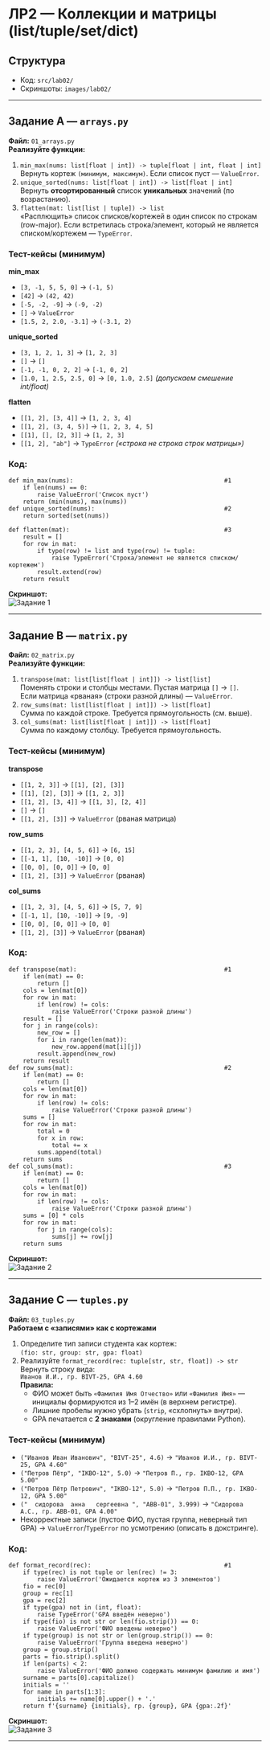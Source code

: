 # ЛР2 — Коллекции и матрицы (list/tuple/set/dict)

## Структура
- Код: `src/lab02/`
- Скриншоты: `images/lab02/`

---

## Задание A — `arrays.py`
**Файл:** `01_arrays.py`  
**Реализуйте функции:** 
1. `min_max(nums: list[float | int]) -> tuple[float | int, float | int]`  
   Вернуть кортеж `(минимум, максимум)`. Если список пуст — `ValueError`.
2. `unique_sorted(nums: list[float | int]) -> list[float | int]`  
   Вернуть **отсортированный** список **уникальных** значений (по возрастанию).
3. `flatten(mat: list[list | tuple]) -> list`  
   «Расплющить» список списков/кортежей в один список по строкам (row-major).
   Если встретилась строка/элемент, который не является списком/кортежем — `TypeError`.

### Тест-кейсы (минимум)
**min_max**
- `[3, -1, 5, 5, 0]` → `(-1, 5)`
- `[42]` → `(42, 42)`
- `[-5, -2, -9]` → `(-9, -2)`
- `[]` → `ValueError`
- `[1.5, 2, 2.0, -3.1]` → `(-3.1, 2)`

**unique_sorted**
- `[3, 1, 2, 1, 3]` → `[1, 2, 3]`
- `[]` → `[]`
- `[-1, -1, 0, 2, 2]` → `[-1, 0, 2]`
- `[1.0, 1, 2.5, 2.5, 0]` → `[0, 1.0, 2.5]` *(допускаем смешение int/float)*

**flatten**
- `[[1, 2], [3, 4]]` → `[1, 2, 3, 4]`
- `[[1, 2], (3, 4, 5)]` → `[1, 2, 3, 4, 5]`
- `[[1], [], [2, 3]]` → `[1, 2, 3]`
- `[[1, 2], "ab"]` → `TypeError` *(«строка не строка строк матрицы»)*

### Код:
```
def min_max(nums):                                          #1
    if len(nums) == 0:
        raise ValueError('Список пуст')
    return (min(nums), max(nums))
def unique_sorted(nums):                                    #2
    return sorted(set(nums))

def flatten(mat):                                           #3
    result = []
    for row in mat:
        if type(row) != list and type(row) != tuple:
            raise TypeError('Строка/элемент не является списком/кортежем')
        result.extend(row)
    return result
```

**Скриншот:**  
![Задание 1](../../images/lab02/1.png)

---

## Задание B — `matrix.py`
**Файл:** `02_matrix.py`  
**Реализуйте функции:**
1. `transpose(mat: list[list[float | int]]) -> list[list]`  
   Поменять строки и столбцы местами. Пустая матрица `[]` → `[]`.  
   Если матрица «рваная» (строки разной длины) — `ValueError`.
2. `row_sums(mat: list[list[float | int]]) -> list[float]`  
   Сумма по каждой строке. Требуется прямоугольность (см. выше).
3. `col_sums(mat: list[list[float | int]]) -> list[float]`  
   Сумма по каждому столбцу. Требуется прямоугольность.

### Тест-кейсы (минимум)
**transpose**
- `[[1, 2, 3]]` → `[[1], [2], [3]]`
- `[[1], [2], [3]]` → `[[1, 2, 3]]`
- `[[1, 2], [3, 4]]` → `[[1, 3], [2, 4]]`
- `[]` → `[]`
- `[[1, 2], [3]]` → `ValueError` (рваная матрица)

**row_sums**
- `[[1, 2, 3], [4, 5, 6]]` → `[6, 15]`
- `[[-1, 1], [10, -10]]` → `[0, 0]`
- `[[0, 0], [0, 0]]` → `[0, 0]`
- `[[1, 2], [3]]` → `ValueError` (рваная)

**col_sums**
- `[[1, 2, 3], [4, 5, 6]]` → `[5, 7, 9]`
- `[[-1, 1], [10, -10]]` → `[9, -9]`
- `[[0, 0], [0, 0]]` → `[0, 0]`
- `[[1, 2], [3]]` → `ValueError` (рваная)

### Код:
```
def transpose(mat):                                         #1
    if len(mat) == 0:
        return []
    cols = len(mat[0])
    for row in mat:
        if len(row) != cols:
            raise ValueError('Строки разной длины')
    result = []
    for j in range(cols):
        new_row = []
        for i in range(len(mat)):
            new_row.append(mat[i][j])
        result.append(new_row)
    return result
def row_sums(mat):                                          #2
    if len(mat) == 0:
        return []
    cols = len(mat[0])
    for row in mat:
        if len(row) != cols:
            raise ValueError('Строки разной длины')
    sums = []
    for row in mat:
        total = 0
        for x in row:
            total += x
        sums.append(total)
    return sums
def col_sums(mat):                                          #3
    if len(mat) == 0:
        return []
    cols = len(mat[0])
    for row in mat:
        if len(row) != cols:
            raise ValueError('Строки разной длины')
    sums = [0] * cols
    for row in mat:
        for j in range(cols):
            sums[j] += row[j]
    return sums
```
    
**Скриншот:**  
![Задание 2](../../images/lab02/2.png)

---

## Задание C — `tuples.py`
**Файл:** `03_tuples.py`  
**Работаем с «записями» как с кортежами** 
1. Определите тип записи студента как кортеж:  
   `(fio: str, group: str, gpa: float)`
2. Реализуйте `format_record(rec: tuple[str, str, float]) -> str`  
   Вернуть строку вида:  
   `Иванов И.И., гр. BIVT-25, GPA 4.60`  
   **Правила:**
   - ФИО может быть `«Фамилия Имя Отчество»` или `«Фамилия Имя»` — инициалы формируются из 1–2 имён (в верхнем регистре).
   - Лишние пробелы нужно убрать (`strip`, «схлопнуть» внутри).
   - GPA печатается с **2 знаками** (округление правилами Python).

### Тест-кейсы (минимум)
- `("Иванов Иван Иванович", "BIVT-25", 4.6)` → `"Иванов И.И., гр. BIVT-25, GPA 4.60"`
- `("Петров Пётр", "IKBO-12", 5.0)` → `"Петров П., гр. IKBO-12, GPA 5.00"`
- `("Петров Пётр Петрович", "IKBO-12", 5.0)` → `"Петров П.П., гр. IKBO-12, GPA 5.00"`
- `("  сидорова  анна   сергеевна ", "ABB-01", 3.999)` → `"Сидорова А.С., гр. ABB-01, GPA 4.00"`
- Некорректные записи (пустое ФИО, пустая группа, неверный тип GPA) → `ValueError`/`TypeError` по усмотрению (описать в докстринге).

### Код:
```
def format_record(rec):                                     #1
    if type(rec) is not tuple or len(rec) != 3:
        raise ValueError('Ожидается кортеж из 3 элементов')
    fio = rec[0]
    group = rec[1]
    gpa = rec[2]
    if type(gpa) not in (int, float):
        raise TypeError('GPA введён неверно')
    if type(fio) is not str or len(fio.strip()) == 0:
        raise ValueError('ФИО введены неверно')
    if type(group) is not str or len(group.strip()) == 0:
        raise ValueError('Группа введена неверно')
    group = group.strip()
    parts = fio.strip().split()
    if len(parts) < 2:
        raise ValueError('ФИО должно содержать минимум фамилию и имя')
    surname = parts[0].capitalize()
    initials = ''
    for name in parts[1:3]:
        initials += name[0].upper() + '.'
    return f'{surname} {initials}, гр. {group}, GPA {gpa:.2f}'
```
    
**Скриншот:**  
![Задание 3](../../images/lab02/3.png)

---
